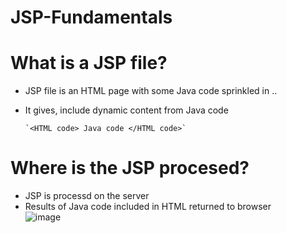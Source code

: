 # JSP-Fundamentals


# What is a JSP file?
+ JSP file is an HTML page with some Java code sprinkled in .. 
+ It gives, include dynamic content from Java code

      `<HTML code> Java code </HTML code>`
     
# Where is the JSP procesed?
+ JSP is processd on the server
+ Results of Java code included in HTML returned to browser   
     ![image](https://user-images.githubusercontent.com/80107049/181236602-30b4d95f-71fb-41f4-8312-9c37d488449b.png)
